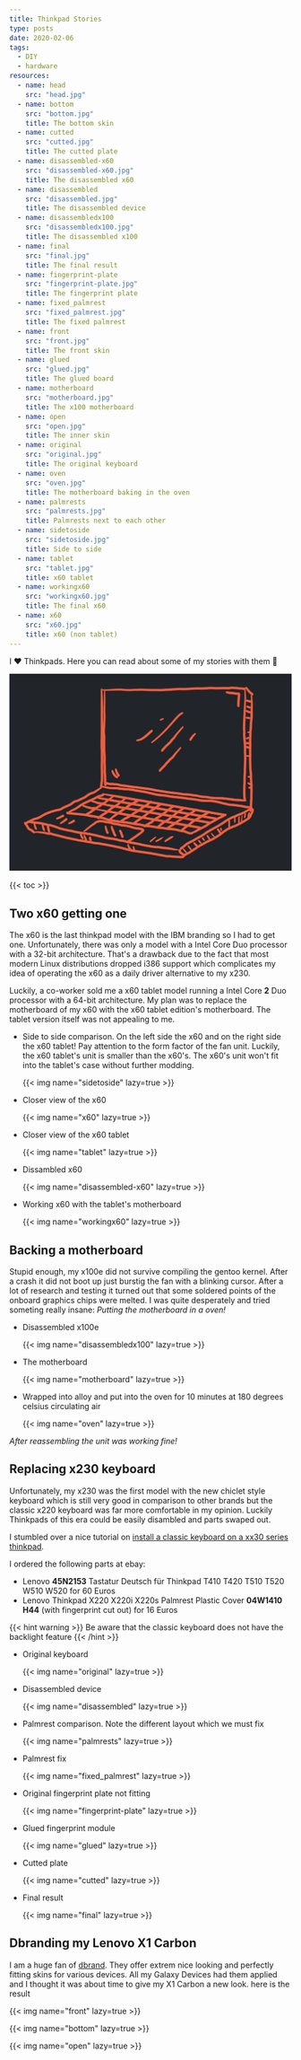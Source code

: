 ```yaml
---
title: Thinkpad Stories
type: posts
date: 2020-02-06
tags:
  - DIY
  - hardware
resources:
  - name: head
    src: "head.jpg"
  - name: bottom
    src: "bottom.jpg"
    title: The bottom skin
  - name: cutted
    src: "cutted.jpg"
    title: The cutted plate
  - name: disassembled-x60
    src: "disassembled-x60.jpg"
    title: The disassembled x60
  - name: disassembled
    src: "disassembled.jpg"
    title: The disassembled device
  - name: disassembledx100
    src: "disassembledx100.jpg"
    title: The disassembled x100
  - name: final
    src: "final.jpg"
    title: The final result
  - name: fingerprint-plate
    src: "fingerprint-plate.jpg"
    title: The fingerprint plate
  - name: fixed_palmrest
    src: "fixed_palmrest.jpg"
    title: The fixed palmrest
  - name: front
    src: "front.jpg"
    title: The front skin
  - name: glued
    src: "glued.jpg"
    title: The glued board
  - name: motherboard
    src: "motherboard.jpg"
    title: The x100 motherboard
  - name: open
    src: "open.jpg"
    title: The inner skin
  - name: original
    src: "original.jpg"
    title: The original keyboard
  - name: oven
    src: "oven.jpg"
    title: The motherboard baking in the oven
  - name: palmrests
    src: "palmrests.jpg"
    title: Palmrests next to each other
  - name: sidetoside
    src: "sidetoside.jpg"
    title: Side to side
  - name: tablet
    src: "tablet.jpg"
    title: x60 tablet
  - name: workingx60
    src: "workingx60.jpg"
    title: The final x60
  - name: x60
    src: "x60.jpg"
    title: x60 (non tablet)
---
```


I ❤️ Thinkpads. Here you can read about some of my stories with them 🙂

<!--more-->

![](head.jpg)

{{< toc >}}

## Two x60 getting one

The x60 is the last thinkpad model with the IBM branding so I had to get one. Unfortunately, there was only a model with a Intel Core Duo processor with a 32-bit architecture. That's a drawback due to the fact that most modern Linux distributions dropped i386 support which complicates my idea of operating the x60 as a daily driver alternative to my x230.

Luckily, a co-worker sold me a x60 tablet model running a Intel Core **2** Duo processor with a 64-bit architecture. My plan was to replace the motherboard of my x60 with the x60 tablet edition's motherboard. The tablet version itself was not appealing to me.

- Side to side comparison. On the left side the x60 and on the right side the x60 tablet! Pay attention to the form factor of the fan unit. Luckily, the x60 tablet's unit is smaller than the x60's. The x60's unit won't fit into the tablet's case without further modding.

  {{< img name="sidetoside" lazy=true >}}

- Closer view of the x60

  {{< img name="x60" lazy=true >}}

- Closer view of the x60 tablet

  {{< img name="tablet" lazy=true >}}

- Dissambled x60

  {{< img name="disassembled-x60" lazy=true >}}

- Working x60 with the tablet's motherboard

  {{< img name="workingx60" lazy=true >}}

## Backing a motherboard

Stupid enough, my x100e did not survive compiling the gentoo kernel. After a crash it did not boot up just burstig the fan with a blinking cursor. After a lot of research and testing it turned out that some soldered points of the onboard graphics chips were melted. I was quite desperately and tried someting really insane: _Putting the motherboard in a oven!_

- Disassembled x100e

  {{< img name="disassembledx100" lazy=true >}}

- The motherboard

  {{< img name="motherboard" lazy=true >}}

- Wrapped into alloy and put into the oven for 10 minutes at 180 degrees celsius circulating air

  {{< img name="oven" lazy=true >}}

_After reassembling the unit was working fine!_

## Replacing x230 keyboard

Unfortunately, my x230 was the first model with the new chiclet style keyboard which is still very good in comparison to other brands but the classic x220 keyboard was far more comfortable in my opinion. Luckily Thinkpads of this era could be easily disambled and parts swaped out.

I stumbled over a nice tutorial on [install a classic keyboard on a xx30 series thinkpad](http://www.thinkwiki.org/wiki/Install_Classic_Keyboard_on_xx30_Series_ThinkPads).

I ordered the following parts at ebay:

- Lenovo **45N2153** Tastatur Deutsch für Thinkpad T410 T420 T510 T520 W510 W520 for 60 Euros
- Lenovo Thinkpad X220 X220i X220s Palmrest Plastic Cover **04W1410 H44** (with fingerprint cut out) for 16 Euros

{{< hint warning >}}
Be aware that the classic keyboard does not have the backlight feature
{{< /hint >}}

- Original keyboard

  {{< img name="original" lazy=true >}}

- Disassembled device

  {{< img name="disassembled" lazy=true >}}

- Palmrest comparison. Note the different layout which we must fix

  {{< img name="palmrests" lazy=true >}}

- Palmrest fix

  {{< img name="fixed_palmrest" lazy=true >}}

- Original fingerprint plate not fitting

  {{< img name="fingerprint-plate" lazy=true >}}

- Glued fingerprint module

  {{< img name="glued" lazy=true >}}

- Cutted plate

  {{< img name="cutted" lazy=true >}}

- Final result

  {{< img name="final" lazy=true >}}

## Dbranding my Lenovo X1 Carbon

I am a huge fan of [dbrand](https://dbrand.com). They offer extrem nice looking and perfectly fitting skins for various devices. All my Galaxy Devices had them applied and I thought it was about time to give my X1 Carbon a new look. here is the result

{{< img name="front" lazy=true >}}

{{< img name="bottom" lazy=true >}}

{{< img name="open" lazy=true >}}
